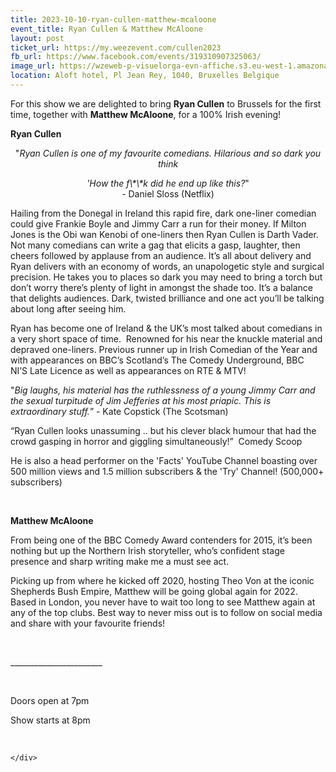 ```yaml
---
title: 2023-10-10-ryan-cullen-matthew-mcaloone
event_title: Ryan Cullen & Matthew McAloone
layout: post
ticket_url: https://my.weezevent.com/cullen2023
fb_url: https://www.facebook.com/events/319310907325063/
image_url: https://wzeweb-p-visuelorga-evn-affiche.s3.eu-west-1.amazonaws.com/affiche_1026111.jpg
location: Aloft hotel, Pl Jean Rey, 1040, Bruxelles Belgique
---
```

<div><div class="kvgmc6g5 cxmmr5t8 oygrvhab hcukyx3x c1et5uql">
<p>
		For this show we are delighted to bring <strong>Ryan Cullen</strong> to Brussels for the first time, together with <strong>Matthew McAloone</strong>, for a 100% Irish evening!</p>
<p>
<strong>Ryan Cullen</strong></p>
<p align="center">
		"<em>Ryan Cullen is one of my favourite comedians. Hilarious and so dark you think</em></p>
<p align="center">
<em>'How the f\*\*k did he end up like this?</em>"<br>
		- Daniel Sloss (Netflix)</p>
<p>
		Hailing from the Donegal in Ireland this rapid fire, dark one-liner comedian could give Frankie Boyle and Jimmy Carr a run for their money. If Milton Jones is the Obi wan Kenobi of one-liners then Ryan Cullen is Darth Vader. Not many comedians can write a gag that elicits a gasp, laughter, then cheers followed by applause from an audience. It’s all about delivery and Ryan delivers with an economy of words, an unapologetic style and surgical precision. He takes you to places so dark you may need to bring a torch but don’t worry there’s plenty of light in amongst the shade too. It’s a balance that delights audiences. Dark, twisted brilliance and one act you’ll be talking about long after seeing him.</p>
<p>
		Ryan has become one of Ireland &amp; the UK’s most talked about comedians in a very short space of time.  Renowned for his near the knuckle material and depraved one-liners. Previous runner up in Irish Comedian of the Year and with appearances on BBC’s Scotland’s The Comedy Underground, BBC NI’S Late Licence as well as appearances on RTE &amp; MTV!</p>
<p>
		"<em>Big laughs, his material has the ruthlessness of a young Jimmy Carr and the sexual turpitude of Jim Jefferies at his most priapic. This is extraordinary stuff.</em>” - Kate Copstick (The Scotsman)</p>
<p>
		“Ryan Cullen looks unassuming .. but his clever black humour that had the crowd gasping in horror and giggling simultaneously!”  Comedy Scoop</p>
<p>
		He is also a head performer on the 'Facts' YouTube Channel boasting over 500 million views and 1.5 million subscribers &amp; the 'Try' Channel! (500,000+ subscribers)</p>
<p>
		 </p>
<p>
<strong>Matthew McAloone</strong></p>
<p>
		From being one of the BBC Comedy Award contenders for 2015, it’s been nothing but up the Northern Irish storyteller, who’s confident stage presence and sharp writing make me a must see act.</p>
<p>
		Picking up from where he kicked off 2020, hosting Theo Von at the iconic Shepherds Bush Empire, Matthew will be going global again for 2022. Based in London, you never have to wait too long to see Matthew again at any of the top clubs. Best way to never miss out is to follow on social media and share with your favourite friends!</p>
<p>
		 </p>
<p>
<span>_______________________</span></p>
</div>
<p>
	 </p>
<p>
	Doors open at 7pm</p>
<p>
	Show starts at 8pm</p>
<p>
	 </p>

    </div>